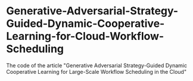 # Generative-Adversarial-Strategy-Guided-Dynamic-Cooperative-Learning-for-Cloud-Workflow-Scheduling
The code of the article "Generative Adversarial Strategy-Guided Dynamic Cooperative Learning for Large-Scale Workflow Scheduling in the Cloud"
